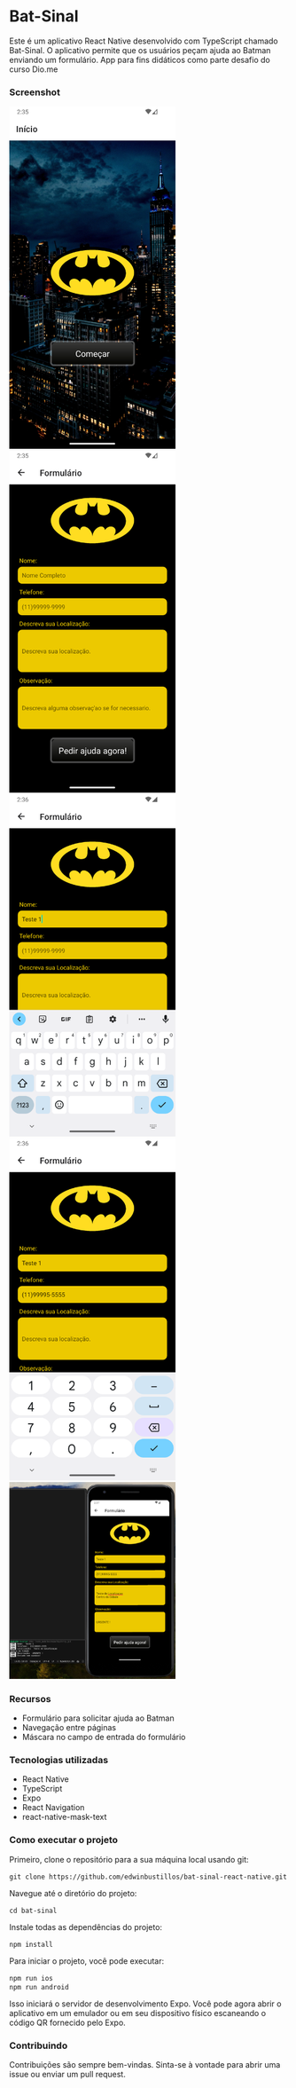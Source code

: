 # Bat-Sinal
Este é um aplicativo React Native desenvolvido com TypeScript chamado Bat-Sinal. O aplicativo permite que os usuários peçam ajuda ao Batman enviando um formulário. App para fins didáticos como parte desafio do curso Dio.me

### Screenshot
<p float="left">
<img src="./assets/1.png" width="300" >
<img src="./assets/2.png" width="300" >
<img src="./assets/3.png" width="300" >
<img src="./assets/4.png" width="300" >
<img src="./assets/5.png" width="300" >
</p>


### Recursos
- Formulário para solicitar ajuda ao Batman
- Navegação entre páginas
- Máscara no campo de entrada do formulário

### Tecnologias utilizadas
- React Native
- TypeScript
- Expo
- React Navigation
- react-native-mask-text

### Como executar o projeto
Primeiro, clone o repositório para a sua máquina local usando git:
```
git clone https://github.com/edwinbustillos/bat-sinal-react-native.git
```

Navegue até o diretório do projeto:
```
cd bat-sinal
```

Instale todas as dependências do projeto:
```
npm install
```

Para iniciar o projeto, você pode executar:
```
npm run ios
npm run android
```

Isso iniciará o servidor de desenvolvimento Expo. Você pode agora abrir o aplicativo em um emulador ou em seu dispositivo físico escaneando o código QR fornecido pelo Expo.

### Contribuindo
Contribuições são sempre bem-vindas. Sinta-se à vontade para abrir uma issue ou enviar um pull request.